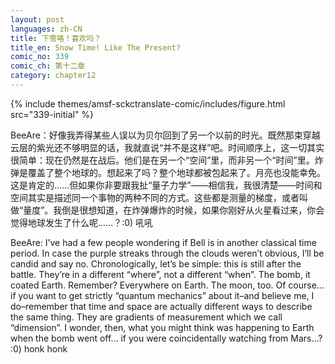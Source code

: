 ```yaml
---
layout: post
languages: zh-CN
title: 下雪咯！喜欢吗？
title_en: Snow Time! Like The Present?
comic_no: 339
comic_ch: 第十二章
category: chapter12
---
```

{% include themes/amsf-sckctranslate-comic/includes/figure.html src="339-initial" %}

BeeAre：好像我弄得某些人误以为贝尔回到了另一个以前的时光。既然那束穿越云层的紫光还不够明显的话，我就直说“并不是这样”吧。时间顺序上，这一切其实很简单：现在仍然是在战后。他们是在另一个“空间”里，而非另一个“时间”里。炸弹是覆盖了整个地球的。想起来了吗？整个地球都被包起来了。月亮也没能幸免。这是肯定的……但如果你非要跟我扯“量子力学”——相信我，我很清楚——时间和空间其实是描述同一个事物的两种不同的方式。这些都是测量的梯度，或者叫做“量度”。我倒是很想知道，在炸弹爆炸的时候，如果你刚好从火星看过来，你会觉得地球发生了什么呢……？:0) 吼吼

BeeAre: I’ve had a few people wondering if Bell is in another classical time period. In case the purple streaks through the clouds weren’t obvious, I’ll be candid and say no. Chronologically, let’s be simple: this is still after the battle. They’re in a different “where”, not a different “when”. The bomb, it coated Earth. Remember? Everywhere on Earth. The moon, too. Of course… if you want to get strictly “quantum mechanics” about it–and believe me, I do–remember that time and space are actually different ways to describe the same thing. They are gradients of measurement which we call “dimension”. I wonder, then, what you might think was happening to Earth when the bomb went off… if you were coincidentally watching from Mars…? :0) honk honk
